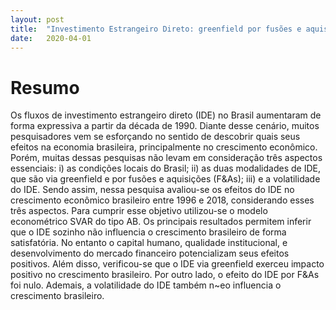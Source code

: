 ```yaml
---
layout: post
title:  "Investimento Estrangeiro Direto: greenfield por fusões e aquisições, volatilidade e seus efeitos no crescimento econômico brasileiro"
date:   2020-04-01
---
```


# Resumo

Os fluxos de investimento estrangeiro direto (IDE) no Brasil aumentaram de forma
expressiva a partir da década de 1990. Diante desse cenário, muitos pesquisadores
vem se esforçando no sentido de descobrir quais seus efeitos na economia brasileira,
principalmente no crescimento econômico. Porém, muitas dessas pesquisas não levam em consideração três aspectos essenciais: i) as condições locais do Brasil; ii) as
duas modalidades de IDE, que são via greenfield e por fusões e aquisições (F&As);
iii) e a volatilidade do IDE. Sendo assim, nessa pesquisa avaliou-se os efeitos do
IDE no crescimento econômico brasileiro entre 1996 e 2018, considerando esses três
aspectos. Para cumprir esse objetivo utilizou-se o modelo econométrico SVAR do
tipo AB. Os principais resultados permitem inferir que o IDE sozinho não influencia o crescimento brasileiro de forma satisfatória. No entanto o capital humano,
qualidade institucional, e desenvolvimento do mercado financeiro potencializam seus
efeitos positivos. Além disso, verificou-se que o IDE via greenfield exerceu impacto
positivo no crescimento brasileiro. Por outro lado, o efeito do IDE por F&As foi
nulo. Ademais, a volatilidade do IDE também n~eo influencia o crescimento brasileiro.
